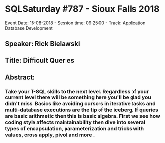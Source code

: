 # SQLSaturday #787 - Sioux Falls 2018
Event Date: 18-08-2018 - Session time: 09:25:00 - Track: Application  Database Development
## Speaker: Rick Bielawski
## Title: Difficult Queries
## Abstract:
### Take your T-SQL skills to the next level.  Regardless of your current level there will be something here you'll be glad you didn't miss.  Basics like avoiding cursors in iterative tasks and multi-database executions are the tip of the iceberg.  If queries are basic arithmetic then this is basic algebra.  First we see how coding style affects maintainability then dive into several types of encapsulation, parameterization and tricks with values, cross apply, pivot and more .
